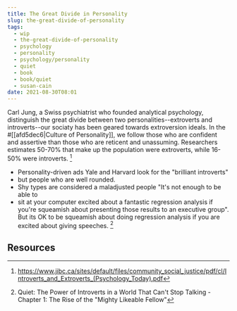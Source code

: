 ```yaml
---
title: The Great Divide in Personality
slug: the-great-divide-of-personality
tags:
  - wip
  - the-great-divide-of-personality
  - psychology
  - personality
  - psychology/personality
  - quiet
  - book
  - book/quiet
  - susan-cain
date: 2021-08-30T08:01
---
```



Carl Jung, a Swiss psychiatrist who founded analytical psychology, distinguish
the great divide between two personalities--extroverts and introverts--our
sociaty has been geared towards extroversion ideals. In the
#[[afd5dec6|Culture of Personality]], we follow those who are confident and
assertive than those who are reticent and unassuming. Researchers estimates
50-70% that make up the population were extroverts, while 16-50% were
introverts. [^1]

- Personality-driven ads Yale and Harvard look for the "brilliant introverts"
- but people who are
  well rounded.
- Shy types are considered a maladjusted people "It's not enough to be able to
- sit at your computer excited about a fantastic
  regression analysis if you're squeamish about presenting those results to an
  executive group". But its OK to be squeamish about doing regression analysis
  if you are excited about giving speeches. [^2]

## Resources

[^1]: https://www.jibc.ca/sites/default/files/community_social_justice/pdf/cl/Introverts_and_Extroverts_(Psychology_Today).pdf
[^2]: Quiet: The Power of Introverts in a World That Can't Stop Talking - Chapter 1: The Rise of the "Mighty Likeable Fellow"

